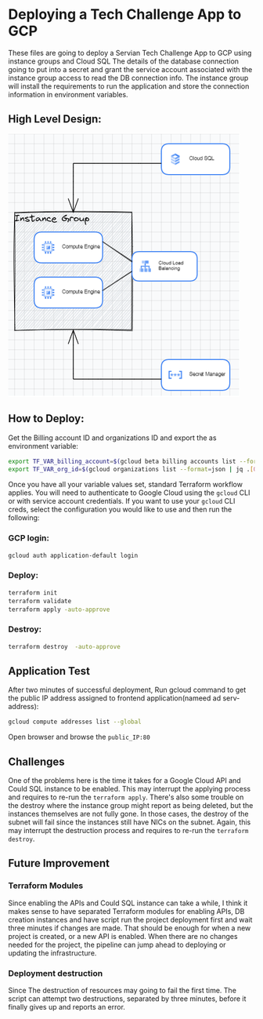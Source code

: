 # Deploying a Tech Challenge App to GCP

These files are going to deploy a Servian Tech Challenge App to GCP using instance groups and Cloud SQL The details of the database connection going to put into a secret and grant the service account associated with the instance group access to read the DB connection info. The instance group will install the requirements to run the application and store the connection information in environment variables.

## High Level Design:
![topology.png](topology.png)

## How to Deploy:
Get the Billing account ID and organizations ID and export the as environment variable:

```bash
export TF_VAR_billing_account=$(gcloud beta billing accounts list --format=json | jq .[0].name -r | cut -d'/' -f2)
export TF_VAR_org_id=$(gcloud organizations list --format=json | jq .[0].name -r | cut -d'/' -f2)
```

Once you have all your variable values set, standard Terraform workflow applies. You will need to authenticate to Google Cloud using the `gcloud` CLI or with service account credentials. If you want to use your `gcloud` CLI creds, select the configuration you would like to use and then run the following:

### GCP login:

```bash
gcloud auth application-default login
```

### Deploy:
```bash
terraform init
terraform validate
terraform apply -auto-approve
```

### Destroy:
```bash
terraform destroy  -auto-approve
```
## Application Test
After two minutes of successful deployment, Run gcloud command to get the public IP address assigned to frontend application(nameed ad serv-address):

```bash
gcloud compute addresses list --global
```

Open browser and browse the `public_IP:80`

## Challenges
One of the problems here is the time it takes for a Google Cloud API and Could SQL instance to be enabled. This may interrupt the applying process and requires to re-run the `terraform apply`. There's also some trouble on the destroy where the instance group might report as being deleted, but the instances themselves are not fully gone. In those cases, the destroy of the subnet will fail since the instances still have NICs on the subnet. Again, this may interrupt the destruction process and requires to re-run the `terraform destroy`.

## Future Improvement

### Terraform Modules

Since enabling the APIs and Could SQL instance can take a while, I think it makes sense to have separated Terraform modules for enabling APIs, DB creation instances and have script run the project deployment first and wait three minutes if changes are made. That should be enough for when a new project is created, or a new API is enabled. When there are no changes needed for the project, the pipeline can jump ahead to deploying or updating the infrastructure.

### Deployment destruction

Since The destruction of resources may going to fail the first time. The script can attempt two destructions, separated by three minutes, before it finally gives up and reports an error.